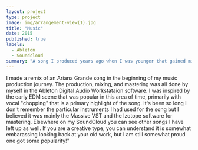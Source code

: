 ```yaml
---
layout: project
type: project
image: img/arrangement-view(1).jpg
title: "Music"
date: 2015
published: true
labels:
  - Ableton
  - Soundcloud
summary: "A song I produced years ago when I was younger that gained mild popularity online."
---
```


I made a remix of an Ariana Grande song in the beginning of my music production journey. The production, mixing, and mastering was all done by myself in the Ableton Digital Audio Workstataion software. I was inspired by the early EDM scene that was popular in this area of time, primarily with vocal "chopping" that is a primary highlight of the song. It's been so long I don't remember the particular instruments I had used for the song but I believed it was mainly the Massive VST and the Izotope software for mastering. Elsewhere on my SoundCloud you can see other songs I have left up as well. If you are a creative type, you can understand it is somewhat embarassing looking back at your old work, but I am still somewhat proud one got some popularity!"

```cpp
